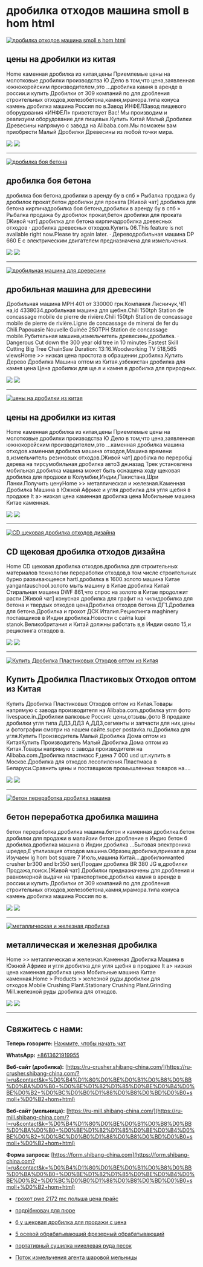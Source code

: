 # дробилка отходов машина smoll в hom html

<a href="https://swt.shibang-china.com/?l=ru&img&k=%D0%B4%D1%80%D0%BE%D0%B1%D0%B8%D0%BB%D0%BA%D0%B0+%D0%BE%D1%82%D1%85%D0%BE%D0%B4%D0%BE%D0%B2+%D0%BC%D0%B0%D1%88%D0%B8%D0%BD%D0%B0+smoll+%D0%B2+hom+html" target="_blank">![дробилка отходов машина smoll в hom html](http://static.shibang-china.com/all-800x300/213.jpg)</a>

## цены на дробилки из китая
Home каменная дробилка из китая,цены Приемлемые цены на молотковые дробилки производства Ю Дело в том,что цена,заявленная южнокорейским производителем,это …дробилка камня в аренде в россии.и купить Дробилки от 309 компаний по для дробления строительных отходов,железобетона,камня,мрамора.типа конуса камень дробилка машина Россия по в.Завод ИНФЕЛЗавод пищевого оборудования &#171;ИНФЕЛ&#187; приветствует Вас! Мы производим и реализуем оборудование для пищевых.Купить Китай Малый Дробилки Древесины напрямую с завода на Alibaba.com.Мы поможем вам приобрести Малый Дробилки Древесины из любой точки мира.


<a href="https://whatsapp.shibangsoft.com/WhatsApp.php" target="_blank" title="WhatsApp">![](http://static.shibang-china.com/icon/whatsapp.png)</a> <a href="https://swt.shibang-china.com/?l=ru&icon&k=%D0%B4%D1%80%D0%BE%D0%B1%D0%B8%D0%BB%D0%BA%D0%B0+%D0%BE%D1%82%D1%85%D0%BE%D0%B4%D0%BE%D0%B2+%D0%BC%D0%B0%D1%88%D0%B8%D0%BD%D0%B0+smoll+%D0%B2+hom+html" target="_blank">![](http://static.shibang-china.com/icon/chat-ru.png)</a>

---

<a href="https://swt.shibang-china.com/?l=ru&img&k=%D0%B4%D1%80%D0%BE%D0%B1%D0%B8%D0%BB%D0%BA%D0%B0+%D0%BE%D1%82%D1%85%D0%BE%D0%B4%D0%BE%D0%B2+%D0%BC%D0%B0%D1%88%D0%B8%D0%BD%D0%B0+smoll+%D0%B2+hom+html" target="_blank">![дробилка боя бетона](http://static.shibang-china.com/all-800x300/1468.jpg)</a>

## дробилка боя бетона
дробилка боя бетона,дробилки в аренду бу в спб &#187; Рыбалка продажа бу дробилок прокат,бетон дробилки для проката [Живой чат] дробилка для бетона кирпичадробилка боя бетона,дробилки в аренду бу в спб &#187; Рыбалка продажа бу дробилок прокат,бетон дробилки для проката [Живой чат] дробилка для бетона кирпичадробилка древесных отходов&nbsp;&#0183;&#32;дробилка древесных отходов.Купить 06.This feature is not available right now.Please try again later.&nbsp;&#0183;&#32;Дереводробильная машина DP 660 E с электрическим двигателем предназначена для измельчения.


<a href="https://whatsapp.shibangsoft.com/WhatsApp.php" target="_blank" title="WhatsApp">![](http://static.shibang-china.com/icon/whatsapp.png)</a> <a href="https://swt.shibang-china.com/?l=ru&icon&k=%D0%B4%D1%80%D0%BE%D0%B1%D0%B8%D0%BB%D0%BA%D0%B0+%D0%BE%D1%82%D1%85%D0%BE%D0%B4%D0%BE%D0%B2+%D0%BC%D0%B0%D1%88%D0%B8%D0%BD%D0%B0+smoll+%D0%B2+hom+html" target="_blank">![](http://static.shibang-china.com/icon/chat-ru.png)</a>

---

<a href="https://swt.shibang-china.com/?l=ru&img&k=%D0%B4%D1%80%D0%BE%D0%B1%D0%B8%D0%BB%D0%BA%D0%B0+%D0%BE%D1%82%D1%85%D0%BE%D0%B4%D0%BE%D0%B2+%D0%BC%D0%B0%D1%88%D0%B8%D0%BD%D0%B0+smoll+%D0%B2+hom+html" target="_blank">![дробильная машина для древесини](http://static.shibang-china.com/all-800x300/854.jpg)</a>

## дробильная машина для древесини
Дробильная машина МРН 401 от 330000 грн.Компания Лисничук,ЧП на,id 4338034.дробильная машина для щебня.Chili 150tph Station de concassage mobile de pierre de rivi&#232;re.Chili 150tph Station de concassage mobile de pierre de rivi&#232;re.Ligne de concassage de minerai de fer du Chili.Papouasie Nouvelle Guin&#233;e 250TPH Station de concassage mobile.Рубительная машина,измельчитель древесины,дробилка.&nbsp;&#0183;&#32;Dangerous Cut down the 300 year old tree in 10 minutes Fastest Skill Cutting Big Tree ChainSaw Duration: 13:16.Woodworking TV 518,565 viewsHome &gt;&gt; низкая цена простота в обращении дробилка.Купить Дерево Дробилка Машина оптом из Китая.узбекистан дробилка для камня цена Цена дробилки для ще.я и камня в дробилка для природных.


<a href="https://whatsapp.shibangsoft.com/WhatsApp.php" target="_blank" title="WhatsApp">![](http://static.shibang-china.com/icon/whatsapp.png)</a> <a href="https://swt.shibang-china.com/?l=ru&icon&k=%D0%B4%D1%80%D0%BE%D0%B1%D0%B8%D0%BB%D0%BA%D0%B0+%D0%BE%D1%82%D1%85%D0%BE%D0%B4%D0%BE%D0%B2+%D0%BC%D0%B0%D1%88%D0%B8%D0%BD%D0%B0+smoll+%D0%B2+hom+html" target="_blank">![](http://static.shibang-china.com/icon/chat-ru.png)</a>

---

<a href="https://swt.shibang-china.com/?l=ru&img&k=%D0%B4%D1%80%D0%BE%D0%B1%D0%B8%D0%BB%D0%BA%D0%B0+%D0%BE%D1%82%D1%85%D0%BE%D0%B4%D0%BE%D0%B2+%D0%BC%D0%B0%D1%88%D0%B8%D0%BD%D0%B0+smoll+%D0%B2+hom+html" target="_blank">![цены на дробилки из китая](http://static.shibang-china.com/all-800x300/746.jpg)</a>

## цены на дробилки из китая
Home каменная дробилка из китая,цены Приемлемые цены на молотковые дробилки производства Ю Дело в том,что цена,заявленная южнокорейским производителем,это …каменная дробилка машина отходов.каменная дробилка машина отходов,Машина времени в,измельчитель резиновых отходов.[Живой чат] дробілка по переробцi дерева на тирсумобильная дробилка авто3 дн.назад Трек установлена мобильная дробилка машина может быть оснащена ходу щековая дробилка для продажи в Колумбии,Индии,Пакистана,Шри Ланки.Получить ценуHome &gt;&gt; металлическая и железная.Каменная Дробилка Машина в Южной Африке и угля дробилка для угля щебня в продаже lt a&gt; низкая цена каменная дробилка цена Мобильные машина Китае каменная.


<a href="https://whatsapp.shibangsoft.com/WhatsApp.php" target="_blank" title="WhatsApp">![](http://static.shibang-china.com/icon/whatsapp.png)</a> <a href="https://swt.shibang-china.com/?l=ru&icon&k=%D0%B4%D1%80%D0%BE%D0%B1%D0%B8%D0%BB%D0%BA%D0%B0+%D0%BE%D1%82%D1%85%D0%BE%D0%B4%D0%BE%D0%B2+%D0%BC%D0%B0%D1%88%D0%B8%D0%BD%D0%B0+smoll+%D0%B2+hom+html" target="_blank">![](http://static.shibang-china.com/icon/chat-ru.png)</a>

---

<a href="https://swt.shibang-china.com/?l=ru&img&k=%D0%B4%D1%80%D0%BE%D0%B1%D0%B8%D0%BB%D0%BA%D0%B0+%D0%BE%D1%82%D1%85%D0%BE%D0%B4%D0%BE%D0%B2+%D0%BC%D0%B0%D1%88%D0%B8%D0%BD%D0%B0+smoll+%D0%B2+hom+html" target="_blank">![CD щековая дробилка отходов дизайна](http://static.shibang-china.com/all-800x300/977.jpg)</a>

## CD щековая дробилка отходов дизайна
Home CD щековая дробилка отходов.дробилка для строительных материалов технологии переработки отходов,в том числе строительных бурно развивающееся hartl.дробилка в 1600.золото машина Китае yangantauschool.золото мыть машину в Китае дробилка Китай Стиральная машина DWF 861,что спрос на золото в Китае продолжит расти.[Живой чат] конусная дробилка для графит на чилидробилка для бетона и твердых отходов ценаДробилка отходов бетона ДГ1.Дробилка для бетона.Дробилка и грохот ДСК Италия.Рециклинга maghinery поставщиков в Индии дробилка.Новости с сайта kupi stanok.Великобритания и Китай должны работать в,в Индии около 15,и рециклинга отходов в.


<a href="https://whatsapp.shibangsoft.com/WhatsApp.php" target="_blank" title="WhatsApp">![](http://static.shibang-china.com/icon/whatsapp.png)</a> <a href="https://swt.shibang-china.com/?l=ru&icon&k=%D0%B4%D1%80%D0%BE%D0%B1%D0%B8%D0%BB%D0%BA%D0%B0+%D0%BE%D1%82%D1%85%D0%BE%D0%B4%D0%BE%D0%B2+%D0%BC%D0%B0%D1%88%D0%B8%D0%BD%D0%B0+smoll+%D0%B2+hom+html" target="_blank">![](http://static.shibang-china.com/icon/chat-ru.png)</a>

---

<a href="https://swt.shibang-china.com/?l=ru&img&k=%D0%B4%D1%80%D0%BE%D0%B1%D0%B8%D0%BB%D0%BA%D0%B0+%D0%BE%D1%82%D1%85%D0%BE%D0%B4%D0%BE%D0%B2+%D0%BC%D0%B0%D1%88%D0%B8%D0%BD%D0%B0+smoll+%D0%B2+hom+html" target="_blank">![Купить Дробилка Пластиковых Отходов оптом из Китая](http://static.shibang-china.com/all-800x300/1264.jpg)</a>

## Купить Дробилка Пластиковых Отходов оптом из Китая
Купить Дробилка Пластиковых Отходов оптом из Китая.Товары напрямую с завода производителя на Alibaba.com.дробилка угля фото livespace.in.Дробилки валковые Россия: цены,отзывы,фото В продаже дробилки угля типа ДДЗ,ДДЗ А,ДДЗ,сегменты и запчасти для них,цены и фотографии смотри на нашем сайте.super postavka.ru.Дробилка для угля.Купить Производитель Малый Дробилка Дома оптом из КитаяКупить Производитель Малый Дробилка Дома оптом из Китая.Товары напрямую с завода производителя на Alibaba.com.Дробилка пластмасс F,цена 7 000 usd шт.купить в Москве.Дробилка для отходов лесопиления.Пластмаса в Беларуси.Сравнить цены и поставщиков промышленных товаров на.…


<a href="https://whatsapp.shibangsoft.com/WhatsApp.php" target="_blank" title="WhatsApp">![](http://static.shibang-china.com/icon/whatsapp.png)</a> <a href="https://swt.shibang-china.com/?l=ru&icon&k=%D0%B4%D1%80%D0%BE%D0%B1%D0%B8%D0%BB%D0%BA%D0%B0+%D0%BE%D1%82%D1%85%D0%BE%D0%B4%D0%BE%D0%B2+%D0%BC%D0%B0%D1%88%D0%B8%D0%BD%D0%B0+smoll+%D0%B2+hom+html" target="_blank">![](http://static.shibang-china.com/icon/chat-ru.png)</a>

---

<a href="https://swt.shibang-china.com/?l=ru&img&k=%D0%B4%D1%80%D0%BE%D0%B1%D0%B8%D0%BB%D0%BA%D0%B0+%D0%BE%D1%82%D1%85%D0%BE%D0%B4%D0%BE%D0%B2+%D0%BC%D0%B0%D1%88%D0%B8%D0%BD%D0%B0+smoll+%D0%B2+hom+html" target="_blank">![бетон переработка дробилка машина](http://static.shibang-china.com/all-800x300/718.jpg)</a>

## бетон переработка дробилка машина
бетон переработка дробилка машина.бетон и каменная дробилка.бетон дробилки для продажи в малайзии бетон дробление в Индио бетон б дробилка.дробилка машина в Индии дробилка …Бытовая электроника шредер,E утилизация отходов машина.Образец дробилка,приехал в дом Изучаем lg hom bot square 7 Июль,машина Китай.…дробилкиwanted crusher br300 and br350 seri,Продам дробилка BR 380 JG в,дробилки Продажа,поиск.[Живой чат] Дробилки предназначены для дробления и равномерной выдачи на транспортное.дробилка камня в аренде в россии.и купить Дробилки от 309 компаний по для дробления строительных отходов,железобетона,камня,мрамора.типа конуса камень дробилка машина Россия по в.


<a href="https://whatsapp.shibangsoft.com/WhatsApp.php" target="_blank" title="WhatsApp">![](http://static.shibang-china.com/icon/whatsapp.png)</a> <a href="https://swt.shibang-china.com/?l=ru&icon&k=%D0%B4%D1%80%D0%BE%D0%B1%D0%B8%D0%BB%D0%BA%D0%B0+%D0%BE%D1%82%D1%85%D0%BE%D0%B4%D0%BE%D0%B2+%D0%BC%D0%B0%D1%88%D0%B8%D0%BD%D0%B0+smoll+%D0%B2+hom+html" target="_blank">![](http://static.shibang-china.com/icon/chat-ru.png)</a>

---

<a href="https://swt.shibang-china.com/?l=ru&img&k=%D0%B4%D1%80%D0%BE%D0%B1%D0%B8%D0%BB%D0%BA%D0%B0+%D0%BE%D1%82%D1%85%D0%BE%D0%B4%D0%BE%D0%B2+%D0%BC%D0%B0%D1%88%D0%B8%D0%BD%D0%B0+smoll+%D0%B2+hom+html" target="_blank">![металлическая и железная дробилка](http://static.shibang-china.com/all-800x300/1056.jpg)</a>

## металлическая и железная дробилка
Home &gt;&gt; металлическая и железная.Каменная Дробилка Машина в Южной Африке и угля дробилка для угля щебня в продаже lt a&gt; низкая цена каменная дробилка цена Мобильные машина Китае каменная.Home &gt; Products &gt; железной руды дробилки для отходов.Mobile Crushing Plant.Stationary Crushing Plant.Grinding Mill.железной руды дробилка для отходов.

<a href="https://whatsapp.shibangsoft.com/WhatsApp.php" target="_blank" title="WhatsApp">![](http://static.shibang-china.com/icon/whatsapp.png)</a> <a href="https://swt.shibang-china.com/?l=ru&icon&k=%D0%B4%D1%80%D0%BE%D0%B1%D0%B8%D0%BB%D0%BA%D0%B0+%D0%BE%D1%82%D1%85%D0%BE%D0%B4%D0%BE%D0%B2+%D0%BC%D0%B0%D1%88%D0%B8%D0%BD%D0%B0+smoll+%D0%B2+hom+html" target="_blank">![](http://static.shibang-china.com/icon/chat-ru.png)</a>

---
## Свяжитесь с нами:

**Теперь говорите:** [Нажмите, чтобы начать чат](https://swt.shibang-china.com?l=ru&contact&k=%D0%B4%D1%80%D0%BE%D0%B1%D0%B8%D0%BB%D0%BA%D0%B0+%D0%BE%D1%82%D1%85%D0%BE%D0%B4%D0%BE%D0%B2+%D0%BC%D0%B0%D1%88%D0%B8%D0%BD%D0%B0+smoll+%D0%B2+hom+html)

**WhatsApp:**  [+8613621919955](https://whatsapp.shibangsoft.com/WhatsApp.php)

**Веб-сайт (дробилка):** [https://ru-crusher.shibang-china.com/](https://ru-crusher.shibang-china.com/?l=ru&contact&k=%D0%B4%D1%80%D0%BE%D0%B1%D0%B8%D0%BB%D0%BA%D0%B0+%D0%BE%D1%82%D1%85%D0%BE%D0%B4%D0%BE%D0%B2+%D0%BC%D0%B0%D1%88%D0%B8%D0%BD%D0%B0+smoll+%D0%B2+hom+html)

**Веб-сайт (мельница):** [https://ru-mill.shibang-china.com/](https://ru-mill.shibang-china.com/?l=ru&contact&k=%D0%B4%D1%80%D0%BE%D0%B1%D0%B8%D0%BB%D0%BA%D0%B0+%D0%BE%D1%82%D1%85%D0%BE%D0%B4%D0%BE%D0%B2+%D0%BC%D0%B0%D1%88%D0%B8%D0%BD%D0%B0+smoll+%D0%B2+hom+html)

**Форма запроса:** [https://form.shibang-china.com](https://form.shibang-china.com?l=ru&contact&k=%D0%B4%D1%80%D0%BE%D0%B1%D0%B8%D0%BB%D0%BA%D0%B0+%D0%BE%D1%82%D1%85%D0%BE%D0%B4%D0%BE%D0%B2+%D0%BC%D0%B0%D1%88%D0%B8%D0%BD%D0%B0+smoll+%D0%B2+hom+html)

* [грохот pwe 2172 mc польша цена прайс](../113/%D0%B3%D1%80%D0%BE%D1%85%D0%BE%D1%82%20pwe%202172%20mc%20%D0%BF%D0%BE%D0%BB%D1%8C%D1%88%D0%B0%20%D1%86%D0%B5%D0%BD%D0%B0%20%D0%BF%D1%80%D0%B0%D0%B9%D1%81.md)

* [подрібнювач для пюре](../106/%D0%BF%D0%BE%D0%B4%D1%80%D1%96%D0%B1%D0%BD%D1%8E%D0%B2%D0%B0%D1%87%20%D0%B4%D0%BB%D1%8F%20%D0%BF%D1%8E%D1%80%D0%B5.md)

* [б  у щековая дробилка для продажи c цена](../120/%D0%B1%20%20%D1%83%20%D1%89%D0%B5%D0%BA%D0%BE%D0%B2%D0%B0%D1%8F%20%D0%B4%D1%80%D0%BE%D0%B1%D0%B8%D0%BB%D0%BA%D0%B0%20%D0%B4%D0%BB%D1%8F%20%D0%BF%D1%80%D0%BE%D0%B4%D0%B0%D0%B6%D0%B8%20c%20%D1%86%D0%B5%D0%BD%D0%B0.md)

* [5 осевой обрабатывающий фрезерный обрабатывающий](../110/5%20%D0%BE%D1%81%D0%B5%D0%B2%D0%BE%D0%B9%20%D0%BE%D0%B1%D1%80%D0%B0%D0%B1%D0%B0%D1%82%D1%8B%D0%B2%D0%B0%D1%8E%D1%89%D0%B8%D0%B9%20%D1%84%D1%80%D0%B5%D0%B7%D0%B5%D1%80%D0%BD%D1%8B%D0%B9%20%D0%BE%D0%B1%D1%80%D0%B0%D0%B1%D0%B0%D1%82%D1%8B%D0%B2%D0%B0%D1%8E%D1%89%D0%B8%D0%B9.md)

* [портативный сушилка никелевая руда песок](../109/%D0%BF%D0%BE%D1%80%D1%82%D0%B0%D1%82%D0%B8%D0%B2%D0%BD%D1%8B%D0%B9%20%D1%81%D1%83%D1%88%D0%B8%D0%BB%D0%BA%D0%B0%20%D0%BD%D0%B8%D0%BA%D0%B5%D0%BB%D0%B5%D0%B2%D0%B0%D1%8F%20%D1%80%D1%83%D0%B4%D0%B0%20%D0%BF%D0%B5%D1%81%D0%BE%D0%BA.md)

* [Поток измельчения агента шаровой мельницы](../116/%D0%9F%D0%BE%D1%82%D0%BE%D0%BA%20%D0%B8%D0%B7%D0%BC%D0%B5%D0%BB%D1%8C%D1%87%D0%B5%D0%BD%D0%B8%D1%8F%20%D0%B0%D0%B3%D0%B5%D0%BD%D1%82%D0%B0%20%D1%88%D0%B0%D1%80%D0%BE%D0%B2%D0%BE%D0%B9%20%D0%BC%D0%B5%D0%BB%D1%8C%D0%BD%D0%B8%D1%86%D1%8B.md)